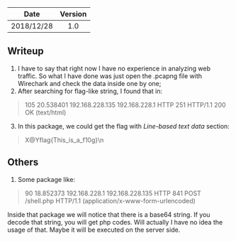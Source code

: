 |Date|Version|
|:-:|:-:|
|2018/12/28|1.0|

## Writeup
1. I have to say that right now I have no experience in analyzing web traffic. So what I have done was just open the .pcapng file with Wirechark and check the data inside one by one;
2. After searching for flag-like string, I found that in:
> 105	20.538401	192.168.228.135	192.168.228.1	HTTP	251	HTTP/1.1 200 OK  (text/html)

3. In this package, we could get the flag with *Line-based text data* section:
> X@Yflag{This_is_a_f10g}\n

## Others
1. Some package like:
> 90	18.852373	192.168.228.1	192.168.228.135	HTTP	841	POST /shell.php HTTP/1.1  (application/x-www-form-urlencoded)

Inside that package we will notice that there is a base64 string. If you decode that string, you will get php codes. Will actually I have no idea the usage of that. Maybe it will be executed on the server side.